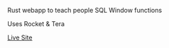 Rust webapp to teach people SQL Window functions

Uses Rocket & Tera

[Live Site]

[Live Site]: http://www.windowfunctions.com

